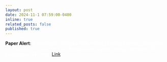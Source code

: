 ```yaml
---
layout: post
date: 2024-11-1 07:59:00-0400
inline: true
related_posts: false
published: true
---
```


**Paper Alert**: <span style="color:white"> A new paper "Degradation-Infused Energy Portfolio Allocation Framework: Risk-Averse Fair Storage Participation
Energy" accepted for publication in Energy. </span>  [Link](/assets/pdf/Facilitator.pdf)

